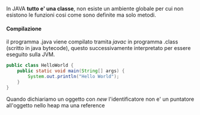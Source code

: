 In JAVA **tutto e' una classe**, non esiste un ambiente globale per cui non esistono le funzioni cosi come sono definite ma solo metodi.
#### Compilazione
il programma .java viene compilato tramita *javac* in programma .class (scritto in java bytecode), questo successivamente interpretato per essere eseguito sulla JVM.

```java
public class HelloWorld {
	public static void main(String[] args) {
		System.out.println("Hello World");
	}
}
```

Quando dichiariamo un oggetto con *new* l'identificatore non e' un puntatore all'oggetto nello heap ma una reference